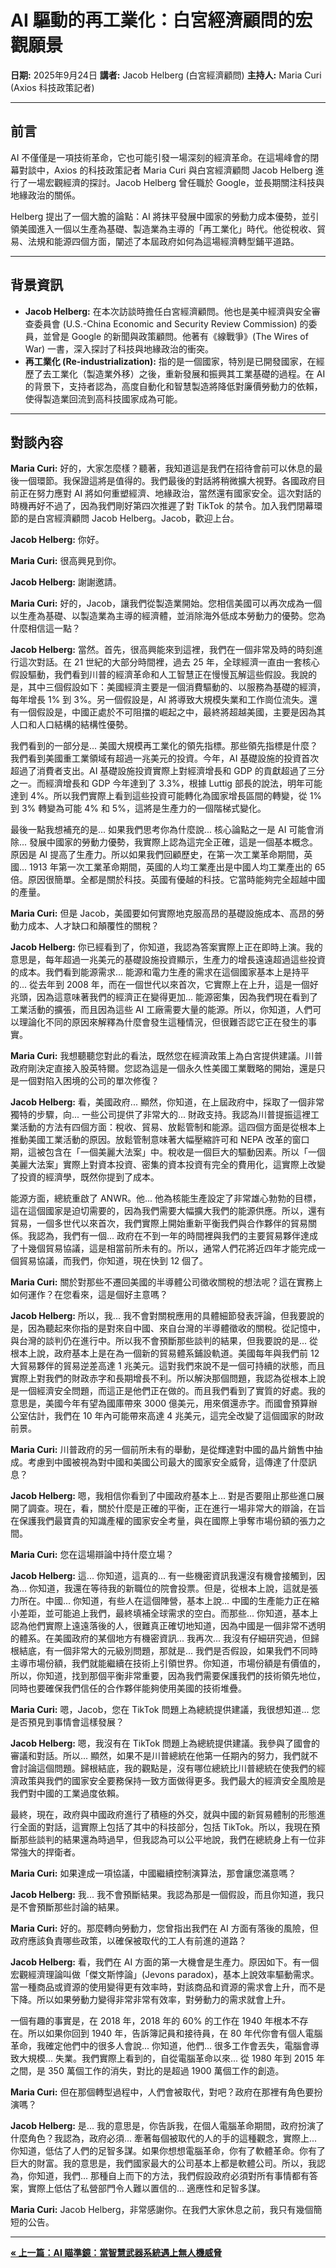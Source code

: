 # AI 驅動的再工業化：白宮經濟顧問的宏觀願景

**日期:** 2025年9月24日
**講者:** Jacob Helberg (白宮經濟顧問)
**主持人:** Maria Curi (Axios 科技政策記者)

---

## 前言

AI 不僅僅是一項技術革命，它也可能引發一場深刻的經濟革命。在這場峰會的閉幕對談中，Axios 的科技政策記者 Maria Curi 與白宮經濟顧問 Jacob Helberg 進行了一場宏觀經濟的探討。Jacob Helberg 曾任職於 Google，並長期關注科技與地緣政治的關係。

Helberg 提出了一個大膽的論點：AI 將抹平發展中國家的勞動力成本優勢，並引領美國進入一個以生產為基礎、製造業為主導的「再工業化」時代。他從稅收、貿易、法規和能源四個方面，闡述了本屆政府如何為這場經濟轉型鋪平道路。

---

## 背景資訊

*   **Jacob Helberg:** 在本次訪談時擔任白宮經濟顧問。他也是美中經濟與安全審查委員會 (U.S.-China Economic and Security Review Commission) 的委員，並曾是 Google 的新聞與政策顧問。他著有《線戰爭》(The Wires of War) 一書，深入探討了科技與地緣政治的衝突。
*   **再工業化 (Re-industrialization):** 指的是一個國家，特別是已開發國家，在經歷了去工業化（製造業外移）之後，重新發展和振興其工業基礎的過程。在 AI 的背景下，支持者認為，高度自動化和智慧製造將降低對廉價勞動力的依賴，使得製造業回流到高科技國家成為可能。

---

## 對談內容

**Maria Curi:** 好的，大家怎麼樣？聽著，我知道這是我們在招待會前可以休息的最後一個環節。我保證這將是值得的。我們最後的對話將稍微擴大視野。各國政府目前正在努力應對 AI 將如何重塑經濟、地緣政治，當然還有國家安全。這次對話的時機再好不過了，因為我們剛好第四次推遲了對 TikTok 的禁令。加入我們閉幕環節的是白宮經濟顧問 Jacob Helberg。Jacob，歡迎上台。

**Jacob Helberg:** 你好。

**Maria Curi:** 很高興見到你。

**Jacob Helberg:** 謝謝邀請。

**Maria Curi:** 好的，Jacob，讓我們從製造業開始。您相信美國可以再次成為一個以生產為基礎、以製造業為主導的經濟體，並消除海外低成本勞動力的優勢。您為什麼相信這一點？

**Jacob Helberg:** 當然。首先，很高興能來到這裡，我們在一個非常及時的時刻進行這次對話。在 21 世紀的大部分時間裡，過去 25 年，全球經濟一直由一套核心假設驅動，我們看到川普的經濟革命和人工智慧正在慢慢瓦解這些假設。我說的是，其中三個假設如下：美國經濟主要是一個消費驅動的、以服務為基礎的經濟，每年增長 1% 到 3%。另一個假設是，AI 將導致大規模失業和工作崗位流失。還有一個假設是，中國正處於不可阻擋的崛起之中，最終將超越美國，主要是因為其人口和人口結構的結構性優勢。

我們看到的一部分是... 美國大規模再工業化的領先指標。那些領先指標是什麼？我們看到美國重工業領域有超過一兆美元的投資。今年，AI 基礎設施的投資首次超過了消費者支出。AI 基礎設施投資實際上對經濟增長和 GDP 的貢獻超過了三分之一。而經濟增長和 GDP 今年達到了 3.3%，根據 Luttig 部長的說法，明年可能達到 4%。所以我們實際上看到這些投資可能轉化為國家增長區間的轉變，從 1% 到 3% 轉變為可能 4% 和 5%，這將是生產力的一個階梯式變化。

最後一點我想補充的是... 如果我們思考你為什麼說... 核心論點之一是 AI 可能會消除... 發展中國家的勞動力優勢，我實際上認為這完全正確，這是一個基本概念。原因是 AI 提高了生產力。所以如果我們回顧歷史，在第一次工業革命期間，英國... 1913 年第一次工業革命期間，英國的人均工業產出是中國人均工業產出的 65 倍。原因很簡單。全都是關於科技。英國有優越的科技。它當時能夠完全超越中國的產量。

**Maria Curi:** 但是 Jacob，美國要如何實際地克服高昂的基礎設施成本、高昂的勞動力成本、人才缺口和顛覆性的關稅？

**Jacob Helberg:** 你已經看到了，你知道，我認為答案實際上正在即時上演。我的意思是，每年超過一兆美元的基礎設施投資顯示，生產力的增長遠遠超過這些投資的成本。我們看到能源需求... 能源和電力生產的需求在這個國家基本上是持平的... 從去年到 2008 年，而在一個世代以來首次，它實際上在上升，這是一個好兆頭，因為這意味著我們的經濟正在變得更加... 能源密集，因為我們現在看到了工業活動的擴張，而且因為這些 AI 工廠需要大量的能源。所以，你知道，人們可以理論化不同的原因來解釋為什麼會發生這種情況，但很難否認它正在發生的事實。

**Maria Curi:** 我想聽聽您對此的看法，既然您在經濟政策上為白宮提供建議。川普政府剛決定直接入股英特爾。您認為這是一個永久性美國工業戰略的開始，還是只是一個對陷入困境的公司的單次修復？

**Jacob Helberg:** 看，美國政府... 顯然，你知道，在上屆政府中，採取了一個非常獨特的步驟，向... 一些公司提供了非常大的... 財政支持。我認為川普提振這裡工業活動的方法有四個方面：稅收、貿易、放鬆管制和能源。這四個方面是從根本上推動美國工業活動的原因。放鬆管制意味著大幅壓縮許可和 NEPA 改革的窗口期，這被包含在「一個美麗大法案」中。稅收是一個巨大的驅動因素。所以「一個美麗大法案」實際上對資本投資、密集的資本投資有完全的費用化，這實際上改變了投資的經濟學，既然你提到了成本。

能源方面，總統重啟了 ANWR。他... 他為核能生產設定了非常雄心勃勃的目標，這在這個國家是迫切需要的，因為我們需要大幅擴大我們的能源供應。所以，還有貿易，一個多世代以來首次，我們實際上開始重新平衡我們與合作夥伴的貿易關係。我認為，我們有一個... 政府在不到一年的時間裡與我們的主要貿易夥伴達成了十幾個貿易協議，這是相當前所未有的。所以，通常人們花將近四年才能完成一個貿易協議，而我們，你知道，現在快到 12 個了。

**Maria Curi:** 關於對那些不遷回美國的半導體公司徵收關稅的想法呢？這在實務上如何運作？在您看來，這是個好主意嗎？

**Jacob Helberg:** 所以，我... 我不會對關稅應用的具體細節發表評論，但我要說的是，因為聽起來你指的是對來自中國、來自台灣的半導體徵收的關稅。從記憶中，與台灣的談判仍在進行中。所以我不會預斷那些談判的結果，但我要說的是... 從根本上說，政府基本上是在為一個新的貿易體系鋪設軌道。美國每年與我們前 12 大貿易夥伴的貿易逆差高達 1 兆美元。這對我們來說不是一個可持續的狀態，而且實際上對我們的財政赤字和長期增長不利。所以解決那個問題，我認為從根本上說是一個經濟安全問題，而這正是他們正在做的。而且我們看到了實質的好處。我的意思是，美國今年有望為國庫帶來 3000 億美元，用來償還赤字。而國會預算辦公室估計，我們在 10 年內可能帶來高達 4 兆美元，這完全改變了這個國家的財政前景。

**Maria Curi:** 川普政府的另一個前所未有的舉動，是從輝達對中國的晶片銷售中抽成。考慮到中國被視為對中國和美國公司最大的國家安全威脅，這傳達了什麼訊息？

**Jacob Helberg:** 嗯，我相信你看到了中國政府基本上... 對是否要阻止那些進口展開了調查。現在，看，關於什麼是正確的平衡，正在進行一場非常大的辯論，在旨在保護我們最寶貴的知識產權的國家安全考量，與在國際上爭奪市場份額的張力之間。

**Maria Curi:** 您在這場辯論中持什麼立場？

**Jacob Helberg:** 這... 你知道，這真的... 有一些機密資訊我還沒有機會接觸到，因為... 你知道，我還在等待我的新職位的院會投票。但是，從根本上說，這就是張力所在。中國... 你知道，有些人在這個陣營，基本上說... 中國的生產能力正在縮小差距，並可能追上我們，最終填補全球需求的空白。而那些... 你知道，基本上認為他們實際上遠遠落後的人，很難真正確切地知道，因為中國是一個非常不透明的體系。在美國政府的某個地方有機密資訊... 我再次... 我沒有仔細研究過，但歸根結底，有一個非常大的元級別問題，那就是... 我們是否假設，如果我們不同時主導市場份額，我們就能繼續在技術上引領世界。你知道，市場份額是有價值的，所以，你知道，找到那個平衡非常重要，因為我們需要保護我們的技術領先地位，同時也要確保我們信任的合作夥伴能夠使用美國的技術堆疊。

**Maria Curi:** 嗯，Jacob，您在 TikTok 問題上為總統提供建議，我很想知道... 您是否預見到事情會這樣發展？

**Jacob Helberg:** 嗯，我沒有在 TikTok 問題上為總統提供建議。我參與了國會的審議和對話。所以... 顯然，如果不是川普總統在他第一任期內的努力，我們就不會討論這個問題。歸根結底，我的觀點是，沒有哪位總統比川普總統在使我們的經濟政策與我們的國家安全要務保持一致方面做得更多。我們最大的經濟安全風險是我們對中國的工業過度依賴。

最終，現在，政府與中國政府進行了積極的外交，就與中國的新貿易體制的形態進行全面的對話，這實際上包括了其中的科技部分，包括 TikTok。所以，我現在預斷那些談判的結果還為時過早，但我認為可以公平地說，我們在總統身上有一位非常強大的捍衛者。

**Maria Curi:** 如果達成一項協議，中國繼續控制演算法，那會讓您滿意嗎？

**Jacob Helberg:** 我... 我不會預斷結果。我認為那是一個假設，而且你知道，我只是不會預斷那些討論的結果。

**Maria Curi:** 好的。那麼轉向勞動力，您曾指出我們在 AI 方面有落後的風險，但政府應該負責哪些政策，以確保被取代的工人有前進的道路？

**Jacob Helberg:** 看，我們在 AI 方面的第一大機會是生產力。原因如下。有一個宏觀經濟理論叫做「傑文斯悖論」(Jevons paradox)，基本上說效率驅動需求。當一種商品或資源的使用變得更有效率時，對該商品和資源的需求會上升，而不是下降。所以如果勞動力變得非常非常有效率，對勞動力的需求就會上升。

一個有趣的事實是，在 2018 年，2018 年的 60% 的工作在 1940 年根本不存在。所以如果你回到 1940 年，告訴簿記員和接待員，在 80 年代你會有個人電腦革命，我確定他們中的很多人會說... 你知道，他們... 很多工作會丟失，電腦會導致大規模... 失業。我們實際上看到的，自從電腦革命以來... 從 1980 年到 2015 年之間，是 350 萬個工作的消失，對比的是超過 1900 萬個工作的創造。

**Maria Curi:** 但在那個轉型過程中，人們會被取代，對吧？政府在那裡有角色要扮演嗎？

**Jacob Helberg:** 是... 我的意思是，你告訴我，在個人電腦革命期間，政府扮演了什麼角色？我認為，政府必須... 牽著每個被取代的人的手的這種觀念，實際上... 你知道，低估了人們的足智多謀。如果你想想電腦革命，你有了軟體革命。你有了巨大的財富。我的意思是，我們國家最大的公司基本上都是軟體公司。所以，我認為，你知道，我們... 那種自上而下的方法，我們假設政府必須對所有事情都有答案，實際上低估了私營部門令人難以置信的... 適應性和足智多謀。

**Maria Curi:** Jacob Helberg，非常感謝你。在我們大家休息之前，我只有幾個簡短的公告。

---
[**&laquo; 上一篇：AI 瞄準鏡：當智慧武器系統遇上無人機威脅**](14-allen-control-systems-defense.md)
